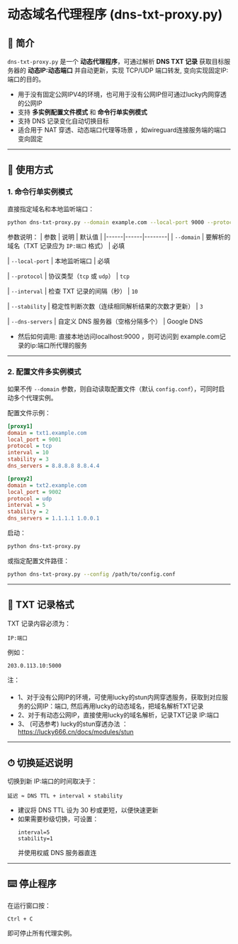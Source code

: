 # 动态域名代理程序 (dns-txt-proxy.py)

## 📌 简介
`dns-txt-proxy.py` 是一个 **动态代理程序**，可通过解析 **DNS TXT 记录** 获取目标服务器的 **动态IP:动态端口** 并自动更新，实现 TCP/UDP 端口转发, 变向实现固定IP:端口的目的。
- 用于没有固定公网IPV4的环境，也可用于没有公网IP但可通过lucky内网穿透的公网IP
- 支持 **多实例配置文件模式** 和 **命令行单实例模式**
- 支持 DNS 记录变化自动切换目标
- 适合用于 NAT 穿透、动态端口代理等场景 ，如wireguard连接服务端的端口 变向固定

---

## 🚀 使用方式

### 1. 命令行单实例模式
直接指定域名和本地监听端口：
```bash
python dns-txt-proxy.py --domain example.com --local-port 9000 --protocol tcp --interval 5 --stability 1 --dns-servers 8.8.8.8 8.8.4.4
```
参数说明：
| 参数 | 说明 | 默认值 |
|------|------|--------|
| `--domain` | 要解析的域名（TXT 记录应为 `IP:端口` 格式） | 必填 

| `--local-port` | 本地监听端口 | 必填 

| `--protocol` | 协议类型（`tcp` 或 `udp`） | `tcp` 

| `--interval` | 检查 TXT 记录的间隔（秒） | `10` 

| `--stability` | 稳定性判断次数（连续相同解析结果的次数才更新） | `3` 

| `--dns-servers` | 自定义 DNS 服务器（空格分隔多个） | Google DNS 

- 然后如何调用:
  直接本地访问localhost:9000 ，则可访问到 example.com记录的ip:端口所代理的服务

---

### 2. 配置文件多实例模式
如果不传 `--domain` 参数，则自动读取配置文件（默认 `config.conf`），可同时启动多个代理实例。

配置文件示例：
```ini
[proxy1]
domain = txt1.example.com
local_port = 9001
protocol = tcp
interval = 10
stability = 3
dns_servers = 8.8.8.8 8.8.4.4

[proxy2]
domain = txt2.example.com
local_port = 9002
protocol = udp
interval = 5
stability = 2
dns_servers = 1.1.1.1 1.0.0.1
```
启动：
```bash
python dns-txt-proxy.py
```
或指定配置文件路径：
```bash
python dns-txt-proxy.py --config /path/to/config.conf
```

---

## 📄 TXT 记录格式
TXT 记录内容必须为：
```
IP:端口
```
例如：
```
203.0.113.10:5000
```
注：
#### 
- 1、对于没有公网IP的环境，可使用lucky的stun内网穿透服务，获取到对应服务的公网IP：端口,
     然后再用lucky的动态域名，把域名解析TXT记录
- 2、对于有动态公网IP，直接使用lucky的域名解析，记录TXT记录 IP:端口
- 3、 (可选参考) lucky的stun穿透办法 ：https://lucky666.cn/docs/modules/stun
---

## ⏱ 切换延迟说明
切换到新 IP:端口的时间取决于：
```
延迟 ≈ DNS TTL + interval × stability
```
- 建议将 DNS TTL 设为 30 秒或更短，以便快速更新
- 如果需要秒级切换，可设置：
  ```
  interval=5
  stability=1
  ```
  并使用权威 DNS 服务器直连

---

## ⌨️ 停止程序
在运行窗口按：
```
Ctrl + C
```
即可停止所有代理实例。
